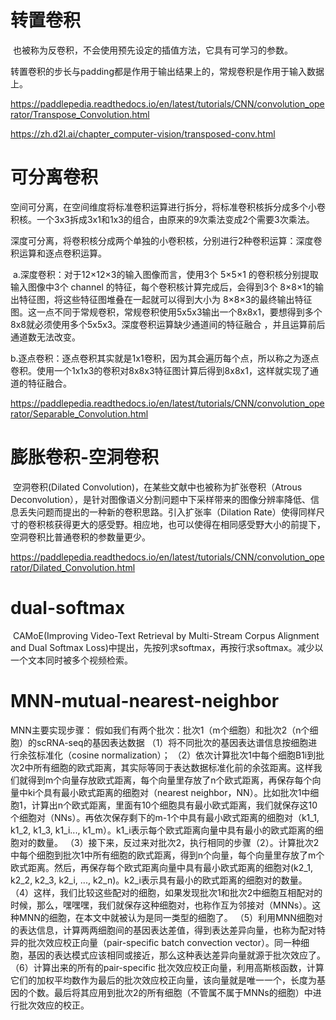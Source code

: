 # 转置卷积

​		也被称为反卷积，不会使用预先设定的插值方法，它具有可学习的参数。

​		转置卷积的步长与padding都是作用于输出结果上的，常规卷积是作用于输入数据上。

https://paddlepedia.readthedocs.io/en/latest/tutorials/CNN/convolution_operator/Transpose_Convolution.html

https://zh.d2l.ai/chapter_computer-vision/transposed-conv.html

# 可分离卷积

​		空间可分离，在空间维度将标准卷积运算进行拆分，将标准卷积核拆分成多个小卷积核。一个3x3拆成3x1和1x3的组合，由原来的9次乘法变成2个需要3次乘法。

​		深度可分离，将卷积核分成两个单独的小卷积核，分别进行2种卷积运算：深度卷积运算和逐点卷积运算。

​		a.深度卷积：对于12×12×3的输入图像而言，使用3个 5×5×1 的卷积核分别提取输入图像中3个 channel 的特征，每个卷积核计算完成后，会得到3个 8×8×1的输出特征图，将这些特征图堆叠在一起就可以得到大小为 8×8×3的最终输出特征图。这一点不同于常规卷积，常规卷积使用5x5x3输出一个8x8x1，要想得到多个8x8就必须使用多个5x5x3。深度卷积运算缺少通道间的特征融合 ，并且运算前后通道数无法改变。

​		b.逐点卷积：逐点卷积其实就是1x1卷积，因为其会遍历每个点，所以称之为逐点卷积。使用一个1x1x3的卷积对8x8x3特征图计算后得到8x8x1，这样就实现了通道的特征融合。

https://paddlepedia.readthedocs.io/en/latest/tutorials/CNN/convolution_operator/Separable_Convolution.html

# 膨胀卷积-空洞卷积

​		空洞卷积(Dilated Convolution)，在某些文献中也被称为扩张卷积（Atrous Deconvolution），是针对图像语义分割问题中下采样带来的图像分辨率降低、信息丢失问题而提出的一种新的卷积思路。引入扩张率（Dilation Rate）使得同样尺寸的卷积核获得更大的感受野。相应地，也可以使得在相同感受野大小的前提下，空洞卷积比普通卷积的参数量更少。

https://paddlepedia.readthedocs.io/en/latest/tutorials/CNN/convolution_operator/Dilated_Convolution.html

# dual-softmax

​		CAMoE(Improving Video-Text Retrieval by Multi-Stream Corpus Alignment and Dual Softmax Loss)中提出，先按列求softmax，再按行求softmax。减少以一个文本同时被多个视频检索。

# MNN-mutual-nearest-neighbor

MNN主要实现步骤：
假如我们有两个批次：批次1（m个细胞）和批次2（n个细胞）的scRNA-seq的基因表达数据
（1）将不同批次的基因表达谱信息按细胞进行余弦标准化（cosine normalization）；
（2）依次计算批次1中每个细胞B1i到批次2中所有细胞的欧式距离，其实际等同于表达数据标准化前的余弦距离。这样我们就得到m个向量存放欧式距离，每个向量里存放了n个欧式距离，再保存每个向量中ki个具有最小欧式距离的细胞对（nearest neighbor，NN）。比如批次1中细胞1，计算出n个欧式距离，里面有10个细胞具有最小欧式距离，我们就保存这10个细胞对（NNs）。再依次保存剩下的m-1个中具有最小欧式距离的细胞对（k1_1, k1_2, k1_3, k1_i..., k1_m）。k1_i表示每个欧式距离向量中具有最小的欧式距离的细胞对的数量。
（3）接下来，反过来对批次2，执行相同的步骤（2）。计算批次2中每个细胞到批次1中所有细胞的欧式距离，得到n个向量，每个向量里存放了m个欧式距离。然后，再保存每个欧式距离向量中具有最小欧式距离的细胞对(k2_1, k2_2, k2_3, k2_i, ..., k2_n)。k2_i表示具有最小的欧式距离的细胞对的数量。
（4）这样，我们比较这些配对的细胞，如果发现批次1和批次2中细胞互相配对的时候，那么，嘿嘿嘿，我们就保存这种细胞对，也称作互为邻接对（MNNs）。这种MNN的细胞，在本文中就被认为是同一类型的细胞了。
（5）利用MNN细胞对的表达信息，计算两两细胞间的基因表达差值，得到表达差异向量，也称为配对特异的批次效应校正向量（pair-specific batch convection vector）。同一种细胞，基因的表达模式应该相同或接近，那么这种表达差异向量就源于批次效应了。
（6）计算出来的所有的pair-specific 批次效应校正向量，利用高斯核函数，计算它们的加权平均数作为最后的批次效应校正向量，该向量就是唯一一个，长度为基因的个数。最后将其应用到批次2的所有细胞（不管属不属于MNNs的细胞）中进行批次效应的校正。